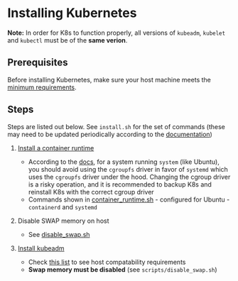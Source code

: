 # Installing Kubernetes

**Note:** In order for K8s to function properly, all versions of `kubeadm`, `kubelet` and `kubectl` must be of the **same verion**.

## Prerequisites

Before installing Kubernetes, make sure your host machine meets the [minimum requirements](https://kubernetes.io/docs/setup/production-environment/tools/kubeadm/install-kubeadm/#before-you-begin).

## Steps

Steps are listed out below. See `install.sh` for the set of commands (these may need to be updated periodically according to the [documentation](https://kubernetes.io/docs/setup/production-environment/tools/kubeadm/install-kubeadm))

1. [Install a container runtime](https://kubernetes.io/docs/setup/production-environment/container-runtimes/)
   - According to the [docs](https://kubernetes.io/docs/setup/production-environment/container-runtimes/), for a system running `system` (like Ubuntu), you should avoid using the `cgroupfs` driver in favor of `systemd` which uses the `cgroupfs` driver under the hood. Changing the cgroup driver is a risky operation, and it is recommended to backup K8s and reinstall K8s with the correct cgroup driver
   - Commands shown in [container_runtime.sh](scripts/container_runtimes.sh) - configured for Ubuntu - `containerd` and `systemd`
2. Disable SWAP memory on host
   - See [disable_swap.sh](scripts/disable_swap.sh)
3. [Install kubeadm](https://kubernetes.io/docs/setup/production-environment/tools/kubeadm/install-kubeadm/)

   - Check [this list](https://kubernetes.io/docs/setup/production-environment/tools/kubeadm/install-kubeadm/#before-you-begin) to see host compatability requirements
   - **Swap memory must be disabled** (see `scripts/disable_swap.sh`)
